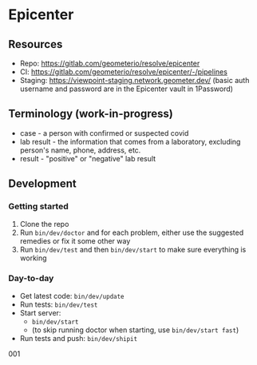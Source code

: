 # Epicenter

## Resources

* Repo: https://gitlab.com/geometerio/resolve/epicenter
* CI: https://gitlab.com/geometerio/resolve/epicenter/-/pipelines
* Staging: https://viewpoint-staging.network.geometer.dev/ (basic auth username and password are in the Epicenter vault in 1Password)

## Terminology (work-in-progress)
* case - a person with confirmed or suspected covid
* lab result - the information that comes from a laboratory, excluding person's name, phone, address, etc. 
* result - "positive" or "negative" lab result

## Development

### Getting started

1. Clone the repo
2. Run `bin/dev/doctor` and for each problem, either use the suggested remedies or fix it some other way
3. Run `bin/dev/test` and then `bin/dev/start` to make sure everything is working
  
### Day-to-day

* Get latest code: `bin/dev/update`
* Run tests: `bin/dev/test`
* Start server: 
  * `bin/dev/start` 
  * (to skip running doctor when starting, use `bin/dev/start fast`)
* Run tests and push: `bin/dev/shipit`


001